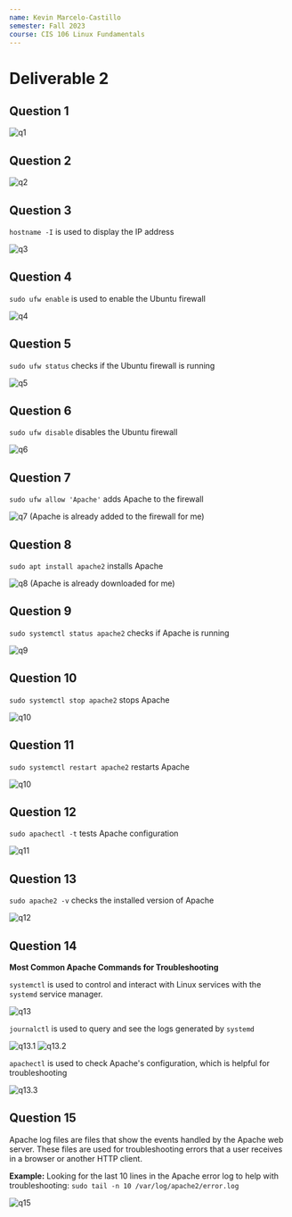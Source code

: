 ```yaml
---
name: Kevin Marcelo-Castillo
semester: Fall 2023
course: CIS 106 Linux Fundamentals
---
```


# Deliverable 2

## Question 1
![q1](screenshots/Screenshot%202023-12-13%20212354.png)

## Question 2
![q2](screenshots/thumbnail_ubuntu%20login%20screen.png)

## Question 3
`hostname -I` is used to display the IP address 

![q3](screenshots/question1.png)

## Question 4
`sudo ufw enable` is used to enable the Ubuntu firewall

![q4](screenshots/question2.png)

## Question 5
`sudo ufw status` checks if the Ubuntu firewall is running

![q5](screenshots/question3.png)

## Question 6
`sudo ufw disable` disables the Ubuntu firewall

![q6](screenshots/question4.png)

## Question 7
`sudo ufw allow 'Apache'` adds Apache to the firewall

![q7](screenshots/question5.png)
(Apache is already added to the firewall for me)
## Question 8
`sudo apt install apache2` installs Apache 

![q8](screenshots/question6.png)
(Apache is already downloaded for me)

## Question 9
`sudo systemctl status apache2` checks if Apache is running

![q9](screenshots/question7.png)

## Question 10
`sudo systemctl stop apache2` stops Apache

![q10](screenshots/question8.png)

## Question 11
`sudo systemctl restart apache2` restarts Apache

![q10](screenshots/question9.png)

## Question 12
`sudo apachectl -t` tests Apache configuration

![q11](screenshots/question10.png)

## Question 13
`sudo apache2 -v` checks the installed version of Apache

![q12](screenshots/question11.png)

## Question 14
**Most Common Apache Commands for Troubleshooting**

`systemctl` is used to control and interact with Linux services with the `systemd` service manager.

![q13](screenshots/question12.png)

`journalctl` is used to query and see the logs generated by `systemd`

![q13.1](screenshots/question12.1.png)
![q13.2](screenshots/question12.2.png)

`apachectl` is used to check Apache's configuration, which is helpful for troubleshooting

![q13.3](screenshots/question12.3.png)

## Question 15
Apache log files are files that show the events handled by the Apache web server. These files are used for troubleshooting errors that a user receives in a browser or another HTTP client. 

**Example:** 
Looking for the last 10 lines in the Apache error log to help with troubleshooting: 
`sudo tail -n 10 /var/log/apache2/error.log`

![q15](screenshots/question13.png)
